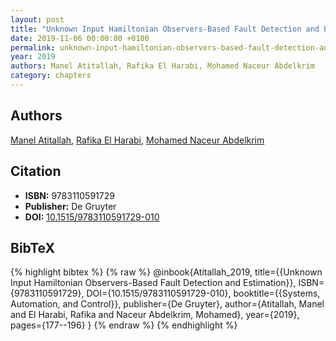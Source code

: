 ```yaml
---
layout: post
title: "Unknown Input Hamiltonian Observers-Based Fault Detection and Estimation"
date: 2019-11-06 00:00:00 +0100
permalink: unknown-input-hamiltonian-observers-based-fault-detection-and-estimation
year: 2019
authors: Manel Atitallah, Rafika El Harabi, Mohamed Naceur Abdelkrim
category: chapters
---
```

 
## Authors
[Manel Atitallah](authors/manel-atitallah), [Rafika El Harabi](authors/rafika-el-harabi), [Mohamed Naceur Abdelkrim](authors/mohamed-naceur-abdelkrim)
 
## Citation
- **ISBN:** 9783110591729
- **Publisher:** De Gruyter
- **DOI:** [10.1515/9783110591729-010](https://doi.org/10.1515/9783110591729-010)
 
## BibTeX
{% highlight bibtex %}
{% raw %}
@inbook{Atitallah_2019,
  title={{Unknown Input Hamiltonian Observers-Based Fault Detection and Estimation}},
  ISBN={9783110591729},
  DOI={10.1515/9783110591729-010},
  booktitle={{Systems, Automation, and Control}},
  publisher={De Gruyter},
  author={Atitallah, Manel and El Harabi, Rafika and Naceur Abdelkrim, Mohamed},
  year={2019},
  pages={177--196}
}
{% endraw %}
{% endhighlight %}
 
